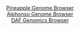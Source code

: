 <div id="Pineapple_Genome_Browser" align="center">
  <a href="https://igv.org/app/?sessionURL=blob:zZNdT9swGIX_i6WiTUrz2SRNJDS1hQIDVkYJpUUochMndevYxnbTkqr_fQZt2s2Q6MWmSb6wX9l.zzl.vAM1EhIzCmLgmo5vOg4wgFywzRhWnKBvsEISxAUkEhlAoAIJRDME4h0ooFQwub3SJxdKcRlbFla8XUFaMlN6JqxgwyjcSDNjlTVghMA5E1AxIa2.gDWzcFm3N2gOOTd1b8_0rRwqaEHCF4xKZnFEy3Sj70t_ldISUVahtFoThd8EpFqP1pibBfzSm4x7WYakvEQvF_lx7_Kid..dJrOzYDBLRueTJJgcjXFJoVoLdExGN_msau633VH0cN5y.83gTpGH1WnfX2Qt7.TodMuxQPLYCZ2u5wdeEOloMM3R9n9yrQc.0PnNfSO6J37LHX5dDsTVmRzyzuB5Vd.Fy07yjvO9AQjL1poFkC1EGDu24dmB4btB.3XqdA3bfs1HMAzixycDKAGzld7.uAPqhWtigETP6zd4DMBEjgSI25Fth04UuX4n7NhR5OyNHVgL8vfCHSa3UWi7PdcN0gITpXHOU0m5NCGlZp0VZtkcmOa1z5.vxdWqGxDne3Qy6nAB.eVg1JDeuxTp1m8PqI1.RNE_4e4jQkw1PxS26dLNZN5skyLcXpezqYDn2wnV360a96d_Cii0td3DwimYqKDS.3VFL3_yVkOBIVW6UGOJ55hg9TLRObINiB3X09iCjBGmOQSinH.yDdtwfPvzbzy9_dP.Bw--">Pineapple Genome Browser</a>
</div>
<div id="Alphonso_Genome_Browser" align="center">
  <a href="https://igv.org/app/?sessionURL=blob:zZNdb5swFIb_i6VWm0TAhgIBqZpo0rRpun6kS9KmqpADBrwZm9kOSRrlv8.tNu1mlZqLTZN8gY_88Z6Hx1vQEqmo4CAGro18GyFgAVWJ1R2uG0aucE0UiAvMFLGAJAWRhGcExFtQYKXxZHxpdlZaNyp2HKqbTo15KWzl2bjGz4LjlbIzUTs9wRheCIm1kMo5kbgVDi3bzooscNPY5m7P9p0ca.xg1lSCK.E0hJfpypyX_iqlJeGiJmm9ZJq.BkhNHpMxtwv8KZndJVlGlBqRzTA_TkbDZOqdTuZnQW8.uT6fTYLZ4R0tOdZLSY5RNo8O3MH96OHLjOnbsQgvW3XgngzXD6ac9x8OvP7h6bqhkqhjFKKu5wc.fMFDeU7W_1PnZtA9uycRrprp1_s.eWa9z73u8HzcDv01vpmevtH3zgJMZEtjA8gqGcYIWh4MLN8NOi.fqGtBGBk6UlAQPz5ZQEucfTPLH7dAbxrjDFDk._JVHwsImRMJ4k4EYYiiyPWPwiMYRWhnbcFSsr.HdjAZRyF0E9cN0oIybYTOU8UbZWPO7TYr7PJ5T5b.6HbQ9yI0H1TTbnBxVtVGo.5JkHCWJ3.k6RoC5vLXH2hafU.mf.Lde4LYerGvbNHNlSGy1GHuselmdjFYmal5ZGf3il2P4c3Rm5D2A1QIWWNt1puKmf60rsWSYq5NoaWKLiijejMzLMUKxMj1jLwgE0wYG4EsFx.gBS3kw4._JfV2T7sf">Alphonso Genome Browser</a>
</div>


<div id="DAF_Genomics_Browser" align="center">
  <a href="https://igv.org/app/?sessionURL=blob:tZFra9swFIb_i6D95Kvs2LUhDJOkbejWQoJrSCnhxJZjMVlyJDlpFvLfp3ktg10Ygw4kIXEu76vznNCeSEUFRynCjj9yfB9ZSDXisIS2Y.QeWqJQWgNTxEKS1EQSXhKUnlANSkO..GgqG607lbpuBbW9JVy0tFSOChzobCV63RCTamMHWvgiOByUU4rWJGtwgXWN4Eq4UJZEKdtzO8K36wOY4y22HlqSddszTQfVtTFhjFVODcYt5RV5.YuR_6BsFv2QFctsqL8jx3k1zu7m2WMwy1c30WSVP9wWeVRcLumWg.4lGV_gayVYtWMPvcD303rbLfabarIUXbQJL4Lp5eylo5KosR_7V8EoCuIROluIibI3EFDZSD_1QyvGVxYOQ_v1ahLNFKSgKH16tpCWUH426U8npI.dQYUU2fUDNQsJWRGJUjvxvNhPEjwK49BLEv9snVAv2TuzvM4XSezhDOPI2UBr9GvKhgEaoV.D7wXyp85m_yuooqDFcXXc8ZtkP7mVh3rXz7luPunp7LeYvgH447dqIVvQJvT9.QoFmFFrCdc_qATn5_NX">DAF Genomics Browser</a>
</div>
